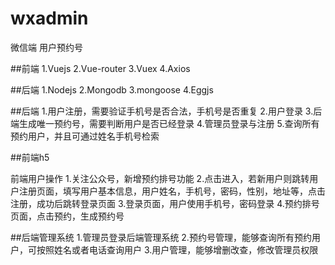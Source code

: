 # wxadmin
微信端 用户预约号

##前端
1.Vuejs
2.Vue-router
3.Vuex
4.Axios

##后端
1.Nodejs
2.Mongodb
3.mongoose 
4.Eggjs


##后端
1.用户注册，需要验证手机号是否合法，手机号是否重复
2.用户登录
3.后端生成唯一预约号，需要判断用户是否已经登录
4.管理员登录与注册
5.查询所有预约用户，并且可通过姓名手机号检索

##前端h5

前端用户操作
1.关注公众号，新增预约排号功能
2.点击进入，若新用户则跳转用户注册页面，填写用户基本信息，用户姓名，手机号，密码，性别，地址等，点击注册，成功后跳转登录页面
3.登录页面，用户使用手机号，密码登录
4.预约排号页面，点击预约，生成预约号

##后端管理系统
1.管理员登录后端管理系统
2.预约号管理，能够查询所有预约用户，可按照姓名或者电话查询用户
3.用户管理，能够增删改查，修改管理员权限
